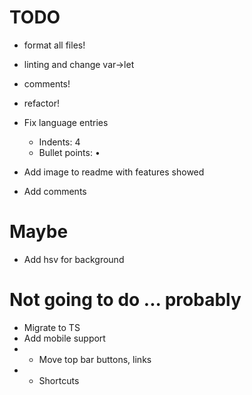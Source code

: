 # TODO

- format all files!
- linting and change var->let
- comments!
- refactor!

- Fix language entries
    - Indents: 4
    - Bullet points: •

- Add image to readme with features showed
- Add comments

# Maybe

- Add hsv for background

# Not going to do ... probably

- Migrate to TS
- Add mobile support
- - Move top bar buttons, links
- - Shortcuts
